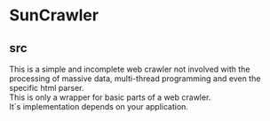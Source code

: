 # SunCrawler

## src

This is a simple and incomplete web crawler not involved with the processing of massive data,
 multi-thread programming and even the specific html parser.   
This is only a wrapper for basic parts of a web crawler.   
It`s implementation depends on your application.

